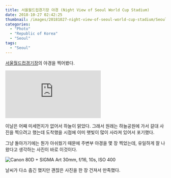 ```yaml
---
title: 서울월드컵경기장 야경 (Night View of Seoul World Cup Stadium)
date: 2018-10-27 02:42:25
thumbnail: /images/20181027-night-view-of-seoul-world-cup-stadium/Seoul_World_Cup_Stadium_By_Han_KH.jpg
categories:
  - "Photo"
  - "Republic of Korea"
  - "Seoul"
tags:
  - "Seoul"
---
```


[서울월드컵경기장](http://www.sisul.or.kr/open_content/worldcup/)의 야경을 찍어봤다.

<!-- more -->

<iframe src="https://www.google.com/maps/embed?pb=!1m14!1m8!1m3!1d12649.759409554916!2d126.89727700000002!3d37.568259!3m2!1i1024!2i768!4f13.1!3m3!1m2!1s0x0%3A0x680de03f7adc4155!2z7ISc7Jq47JuU65Oc7Lu16rK96riw7J6l!5e0!3m2!1sko!2skr!4v1563376794622!5m2!1sko!2skr" frameborder="0" style="border:0" allowfullscreen></iframe>

이날은 어째 미세먼지가 없어서 하늘이 맑았다. 그래서 원래는 하늘공원에 가서 갈대 사진을 찍으려고 했는데 도착했을 시점에 이미 햇빛이 많이 사라져 있어서 포기했다.

그냥 돌아가기에는 뭔가 아쉬웠기 때문에 주변부 야경을 몇 장 찍었는데, 유일하게 잘 나왔다고 생각하는 사진이 바로 이것이다.

![Canon 80D + SIGMA Art 30mm, f/16, 10s, ISO 400](/images/20181027-night-view-of-seoul-world-cup-stadium/Seoul_World_Cup_Stadium_By_Han_KH.jpg)

날씨가 다소 춥긴 했지만 괜찮은 사진을 한 장 건져서 만족했다.

